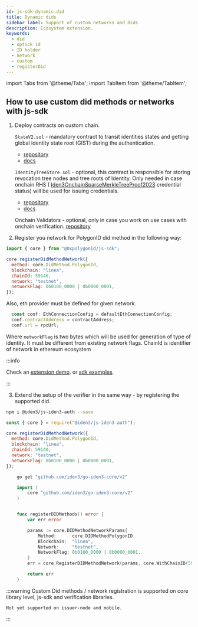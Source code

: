 ```yaml
---
id: js-sdk-dynamic-did
title: Dynamic dids
sidebar_label: Support of custom networks and dids
description: Ecosystem extension.
keywords:
  - did
  - uptick id
  - ID holder
  - network
  - custom
  - registerDid
---
```


import Tabs from '@theme/Tabs';
import TabItem from '@theme/TabItem';

## How to use custom did methods or networks with js-sdk

1. Deploy contracts on custom chain.

   `StateV2.sol` - mandatory contract to transit identities states and getting global identity state root (GIST) during the authentication.

   - [repository](https://github.com/iden3/contracts/tree/master/contracts/state)
   - [docs](https://github.com/iden3/contracts/blob/master/contracts/identitytreestore/IdentityTreeStore.sol)

   `IdentityTreeStore.sol` - optional, this contract is responsible for storing revocation tree nodes and tree roots of Identity. Only needed in case onchain RHS ( [Iden3OnchainSparseMerkleTreeProof2023](https://iden3-communication.io/w3c/status/overview) credential status) will be used for issuing credentials.

   - [repository](https://github.com/iden3/contracts/blob/master/contracts/identitytreestore/IdentityTreeStore.sol)
   - [docs](https://docs.iden3.io/services/rhs/)

   Onchain Validators - optional, only in case you work on use cases with onchain verification. [repository](https://github.com/0xPolygonID/contracts)

2. Register you network for PolygonID did method in the following way:

```javascript
import { core } from "@0xpolygonid/js-sdk";

core.registerDidMethodNetwork({
  method: core.DidMethod.PolygonId,
  blockchain: "linea",
  chainId: 59140,
  network: "testnet",
  networkFlag: 0b0100_0000 | 0b0000_0001,
});
```

Also, eth provider must be defined for given network.

```javascript
  const conf: EthConnectionConfig = defaultEthConnectionConfig;
  conf.contractAddress = contractAddress;
  conf.url = rpcUrl;
```

Where `networkFlag` is two bytes which will be used for generation of type of identity. It must be different from existing network flags.
ChainId is identifier of network in ethereum ecosystem

:::info

Check an <ins>[extension demo](https://github.com/0xPolygonID/extension-demo/blob/e6f85b4c6671de52b515e265b22c3a300c95e193/src/pages/index.js#L7)</ins>.
or <ins> [sdk examples](https://github.com/0xPolygonID/js-sdk-examples/blob/cd586330c7079a26d9bdad6cfdf9025283eb1981/index.ts#L211)</ins>.

:::

3. Extend the setup of the verifier in the same way - by registering the supported did.

<Tabs>
     <TabItem value="Javascript">

```bash
npm i @iden3/js-iden3-auth --save
```

```js
const { core } = require("@iden3/js-iden3-auth");

core.registerDidMethodNetwork({
  method: core.DidMethod.PolygonId,
  blockchain: "linea",
  chainId: 59140,
  network: "testnet",
  networkFlag: 0b0100_0000 | 0b0000_0001,
});
```

</TabItem>
    <TabItem value="Golang">

```bash
    go get "github.com/iden3/go-iden3-core/v2"
```

```go
    import (
        core "github.com/iden3/go-iden3-core/v2"
    )


    func registerDIDMethods() error {
        var err error

        params := core.DIDMethodNetworkParams{
            Method:      core.DIDMethodPolygonID,
            Blockchain:  "linea",
            Network:     "testnet",
            NetworkFlag: 0b0100_0000 | 0b0000_0001,
        }
        err = core.RegisterDIDMethodNetwork(params, core.WithChainID(59140))

        return err
    }

```

  </TabItem>

</Tabs>

:::warning
Custom Did methods / network registration is supported on core library level, js-sdk and verification libraries.

    Not yet supported on issuer-node and mobile.

:::
